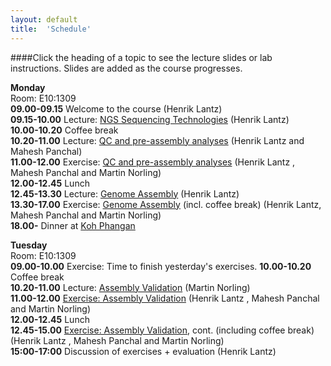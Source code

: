 ```yaml
---
layout: default
title:  'Schedule'
---
```


####Click the heading of a topic to see the lecture slides or lab instructions. Slides are added as the course progresses.

**Monday**  
Room: E10:1309  
**09.00-09.15** Welcome to the course (Henrik Lantz)  
**09.15-10.00** Lecture: [NGS Sequencing Technologies](lectures/Sequence_technologies_2015.ppt) (Henrik Lantz)  
**10.00-10.20** Coffee break  
**10.20-11.00** Lecture: [QC and pre-assembly analyses](lectures/AssemblyWorkshop_Quality_Assessment_Nov2015.pptx) (Henrik Lantz and Mahesh Panchal)  
**11.00-12.00** Exercise: [QC and pre-assembly analyses](exercises/assembly_QC) (Henrik Lantz , Mahesh Panchal and Martin Norling)  
**12.00-12.45** Lunch  
**12.45-13.30** Lecture: [Genome Assembly](lectures/Assembly_2015.ppt) (Henrik Lantz)  
**13.30-17.00** Exercise: [Genome Assembly](exercises/assembly) (incl. coffee break)  (Henrik Lantz, Mahesh Panchal and Martin Norling)  
**18.00-** Dinner at [Koh Phangan](https://www.google.se/maps/place/Restaurang+Koh+Phangan/@59.8570982,17.6308343,17z/data=!4m5!1m2!3m1!2sRestaurang+Koh+Phangan!3m1!1s0x0000000000000000:0x4b004e395b108348)  

**Tuesday**  
Room: E10:1309  
**09.00-10.00** Exercise: Time to finish yesterday's exercises.
**10.00-10.20** Coffee break  
**10.20-11.00** Lecture: [Assembly Validation](lectures/2015_denovo_validation.ppt) (Martin Norling)  
**11.00-12.00** [Exercise: Assembly Validation](exercises/denovo_validation) (Henrik Lantz , Mahesh Panchal and Martin Norling)  
**12.00-12.45** Lunch  
**12.45-15.00** [Exercise: Assembly Validation](exercises/denovo_validation), cont. (including coffee break) (Henrik Lantz , Mahesh Panchal and Martin Norling)  
**15:00-17:00** Discussion of exercises + evaluation (Henrik Lantz)  
